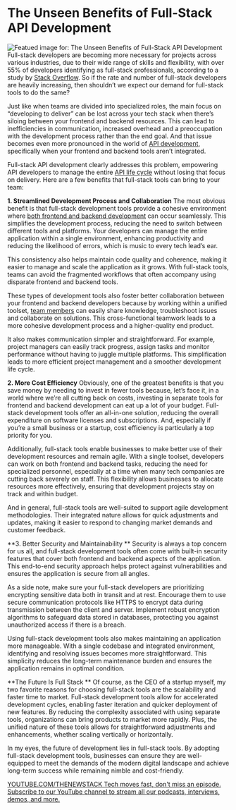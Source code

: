# The Unseen Benefits of Full-Stack API Development
![Featued image for: The Unseen Benefits of Full-Stack API Development](https://cdn.thenewstack.io/media/2024/08/2642f05e-apis-1024x576.jpg)
Full-stack developers are becoming more necessary for projects across various industries, due to their wide range of skills and flexibility, with over 55% of developers identifying as full-stack professionals, according to a study by [Stack Overflow](https://survey.stackoverflow.co/2020#developer-profile-developer-type). So if the rate and number of full-stack developers are heavily increasing, then shouldn’t we expect our demand for full-stack tools to do the same?

Just like when teams are divided into specialized roles, the main focus on “developing to deliver” can be lost across your tech stack when there’s siloing between your frontend and backend resources. This can lead to inefficiencies in communication, increased overhead and a preoccupation with the development process rather than the end goal. And that issue becomes even more pronounced in the world of [API development](https://thenewstack.io/what-is-api-management/), specifically when your frontend and backend tools aren’t integrated.

Full-stack API development clearly addresses this problem, empowering API developers to manage the entire [API life cycle](https://thenewstack.io/api-management/) without losing that focus on delivery. Here are a few benefits that full-stack tools can bring to your team:

**1. Streamlined Development Process and Collaboration**
The most obvious benefit is that full-stack development tools provide a cohesive environment where [both frontend and backend development](https://thenewstack.io/uix-a-full-stack-web-dev-framework-leveraging-deno/) can occur seamlessly. This simplifies the development process, reducing the need to switch between different tools and platforms. Your developers can manage the entire application within a single environment, enhancing productivity and reducing the likelihood of errors, which is music to every tech lead’s ear.

This consistency also helps maintain code quality and coherence, making it easier to manage and scale the application as it grows. With full-stack tools, teams can avoid the fragmented workflows that often accompany using disparate frontend and backend tools.

These types of development tools also foster better collaboration between your frontend and backend developers because by working within a unified toolset, [team members](https://thenewstack.io/webassembly-users-a-mix-of-backend-and-full-stack-developers/) can easily share knowledge, troubleshoot issues and collaborate on solutions. This cross-functional teamwork leads to a more cohesive development process and a higher-quality end product.

It also makes communication simpler and straightforward. For example, project managers can easily track progress, assign tasks and monitor performance without having to juggle multiple platforms. This simplification leads to more efficient project management and a smoother development life cycle.

**2. More Cost Efficiency**
Obviously, one of the greatest benefits is that you save money by needing to invest in fewer tools because, let’s face it, in a world where we’re all cutting back on costs, investing in separate tools for frontend and backend development can eat up a lot of your budget. Full-stack development tools offer an all-in-one solution, reducing the overall expenditure on software licenses and subscriptions. And, especially if you’re a small business or a startup, cost efficiency is particularly a top priority for you.

Additionally, full-stack tools enable businesses to make better use of their development resources and remain agile. With a single toolset, developers can work on both frontend and backend tasks, reducing the need for specialized personnel, especially at a time when many tech companies are cutting back severely on staff. This flexibility allows businesses to allocate resources more effectively, ensuring that development projects stay on track and within budget.

And in general, full-stack tools are well-suited to support agile development methodologies. Their integrated nature allows for quick adjustments and updates, making it easier to respond to changing market demands and customer feedback.

**3. Better Security and Maintainability **
Security is always a top concern for us all, and full-stack development tools often come with built-in security features that cover both frontend and backend aspects of the application. This end-to-end security approach helps protect against vulnerabilities and ensures the application is secure from all angles.

As a side note, make sure your full-stack developers are prioritizing encrypting sensitive data both in transit and at rest. Encourage them to use secure communication protocols like HTTPS to encrypt data during transmission between the client and server. Implement robust encryption algorithms to safeguard data stored in databases, protecting you against unauthorized access if there is a breach.

Using full-stack development tools also makes maintaining an application more manageable. With a single codebase and integrated environment, identifying and resolving issues becomes more straightforward. This simplicity reduces the long-term maintenance burden and ensures the application remains in optimal condition.

**The Future Is Full Stack **
Of course, as the CEO of a startup myself, my two favorite reasons for choosing full-stack tools are the scalability and faster time to market. Full-stack development tools allow for accelerated development cycles, enabling faster iteration and quicker deployment of new features. By reducing the complexity associated with using separate tools, organizations can bring products to market more rapidly. Plus, the unified nature of these tools allows for straightforward adjustments and enhancements, whether scaling vertically or horizontally.

In my eyes, the future of development lies in full-stack tools. By adopting full-stack development tools, businesses can ensure they are well-equipped to meet the demands of the modern digital landscape and achieve long-term success while remaining nimble and cost-friendly.

[
YOUTUBE.COM/THENEWSTACK
Tech moves fast, don't miss an episode. Subscribe to our YouTube
channel to stream all our podcasts, interviews, demos, and more.
](https://youtube.com/thenewstack?sub_confirmation=1)